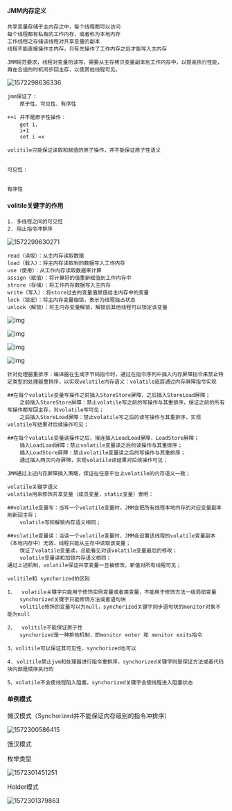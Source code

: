 #### JMM内存定义

```
共享变量存储于主内存之中，每个线程都可以访问
每个线程都有私有的工作内存，或者称为本地内存
工作线程之存储该线程对共享变量的副本
线程不能直接操作主内存，只有先操作了工作内存之后才能写入主内存

JMM规范要求，线程对变量的读写，需要从主存拷贝变量副本到工作内存中，以提高执行性能，再在合适的时机同步回主存，以使其他线程可见。
```

![1572298636336](assets\1572298636336.png)

```
jmm保证了：
	原子性、可见性、有序性

++i 并不是原子性操作：
	get i，
	i+1
	set i =x

volitile只能保证读取和赋值的原子操作，并不能保证原子性语义


可见性：


有序性

```



#### volitile关键字的作用

```
1. 多线程之间的可见性
2. 阻止指令冲排序
```

![1572299630271](assets\1572299630271.png)

```
read（读取）：从主内存读取数据
load（载入）：将主内存读取到的数据写入工作内存
use（使用）：从工作内存读取数据来计算
assign（赋值）：将计算好的值重新赋值到工作内存中
strore（存储）：将工作内存数据写入主内存
write（写入）：将store过去的变量值赋值给主内存中的变量
lock（锁定）：将主内存变量枷锁，表示为线程独占状态
unlock（解锁）：将主内存变量解锁，解锁后其他线程可以锁定该变量
```



 

![img](assets/wps9096.tmp.jpg) 

 

![img](assets/wps90E5.tmp.jpg) 

 

![img](assets/wps90E6.tmp.jpg) 

 

 

![img](assets/wps90E7.tmp.jpg) 

 

```
针对处理器重排序：编译器在生成字节码指令时，通过在指令序列中插入内存屏障指令来禁止特定类型的处理器重排序，以实现volatile内存语义：volatile底层通过内存屏障指令实现

##在每个volatile变量写操作之前插入StoreStore屏障，之后插入StoreLoad屏障；
	之前插入StoreStore屏障：禁止volatile写之前的写操作与其重排序，保证之前的所有写操作都写回主存，对volatile写可见；
	之后插入StoreLoad屏障：禁止volatile写之后的读写操作与其重排序，实现volatile写结果对后续操作可见；

##在每个volatile变量读操作之后，接连插入LoadLoad屏障，LoadStore屏障；
	插入LoadLoad屏障：禁止volatile变量读之后的读操作与其重排序；
	插入LoadStore屏障：禁止volatile变量读之后的写操作与其重排序；
	通过插入两次内存屏障，实现volatile读结果对后续操作可见；
	
JMM通过上述内存屏障插入策略，保证在任意平台上volatile的内存语义一致；

volatile关键字语义
volatile用来修饰共享变量（成员变量，static变量）表明：
		
##volatile变量写：当写一个volatile变量时，JMM会把所有线程本地内存的对应变量副本刷新回主存；
	volatile写和解锁内存语义相同；

##volatile变量读：当读一个volatile变量时，JMM会设置该线程的volatile变量副本（本地内存中）无效，线程只能从主存中读取该变量；
	保证了volatile变量读，总能看见对该volatile变量最后的修改；
	volatile变量读和加锁内存语义相同；
通过上述机制，volatile保证共享变量一旦被修改，新值对所有线程可见；
```

 





```
volitile和 synchorized的区别

1、	volatile关键字只能用于修饰实例变量或者类变量，不能用于修饰方法一级局部变量
	synchorized关键字只能修饰方法或者语句块
	volitile修饰的变量可以为null，synchorized关键字同步语句块的monitor对象不能为null

2、	volitile不能保证原子性
	synchorized是一种排他机制，即monitor enter 和 monitor exits指令

3、volitile可以保证其可见性，synchorized也可以

4. volitile禁止jvm和处理器进行指令重排序，synchorized关键字则是保证方法或者代码块内部是顺序执行的

5、volatile不会使线程陷入阻塞，synchorized关键字会使线程进入阻塞状态
```



#### 单例模式

懒汉模式（Synchorized并不能保证内存级别的指令冲排序）

![1572300586415](assets\1572300586415.png)

饿汉模式



枚举类型

![1572301451251](assets\1572301451251.png)



Holder模式

![1572301379863](assets\1572301379863.png)


